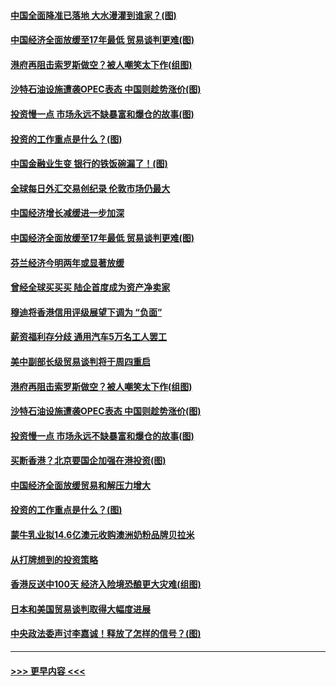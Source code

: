 #### [中国全面降准已落地 大水漫灌到谁家？(图)](../pages/p5/907688.md?t=09180122) 
#### [中国经济全面放缓至17年最低 贸易谈判更难(图)](../pages/p5/907648.md?t=09180122) 
#### [港府再阻击索罗斯做空？被人嘲笑太下作(组图)](../pages/p5/907637.md?t=09180122) 
#### [沙特石油设施遭袭OPEC表态 中国则趁势涨价(图)](../pages/p5/907570.md?t=09180122) 
#### [投资慢一点 市场永远不缺暴富和爆仓的故事(图)](../pages/p5/907564.md?t=09180122) 
#### [投资的工作重点是什么？(图)](../pages/p5/907561.md?t=09180122) 
#### [中国金融业生变 银行的铁饭碗漏了！(图)](../pages/p5/907683.md?t=09180122) 
#### [全球每日外汇交易创纪录 伦敦市场仍最大](../pages/p5/907685.md?t=09180122) 
#### [中国经济增长减缓进一步加深](../pages/p5/907649.md?t=09180122) 
#### [中国经济全面放缓至17年最低 贸易谈判更难(图)](../pages/p5/907648.md?t=09180122) 
#### [芬兰经济今明两年或显著放缓](../pages/p5/907643.md?t=09180122) 
#### [曾经全球买买买 陆企首度成为资产净卖家](../pages/p5/907641.md?t=09180122) 
#### [穆迪将香港信用评级展望下调为 “负面”](../pages/p5/907640.md?t=09180122) 
#### [薪资福利存分歧 通用汽车5万名工人罢工](../pages/p5/907639.md?t=09180122) 
#### [美中副部长级贸易谈判将于周四重启](../pages/p5/907638.md?t=09180122) 
#### [港府再阻击索罗斯做空？被人嘲笑太下作(组图)](../pages/p5/907637.md?t=09180122) 
#### [沙特石油设施遭袭OPEC表态 中国则趁势涨价(图)](../pages/p5/907570.md?t=09180122) 
#### [投资慢一点 市场永远不缺暴富和爆仓的故事(图)](../pages/p5/907564.md?t=09180122) 
#### [买断香港？北京要国企加强在港投资(图)](../pages/p5/907582.md?t=09180122) 
#### [中国经济全面放缓贸易和解压力增大](../pages/p5/907579.md?t=09180122) 
#### [投资的工作重点是什么？(图)](../pages/p5/907561.md?t=09180122) 
#### [蒙牛乳业拟14.6亿澳元收购澳洲奶粉品牌贝拉米](../pages/p5/907571.md?t=09180122) 
#### [从打牌想到的投资策略](../pages/p5/907563.md?t=09180122) 
#### [香港反送中100天 经济入险境恐酿更大灾难(组图)](../pages/p5/907533.md?t=09180122) 
#### [日本和美国贸易谈判取得大幅度进展](../pages/p5/907527.md?t=09180122) 
#### [中央政法委声讨李嘉诚！释放了怎样的信号？(图)](../pages/p5/907522.md?t=09180122) 

----
#### [ >>> 更早内容 <<< ](../indexes/p5-earlier.md)
